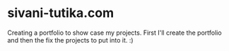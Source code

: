 # sivani-tutika.com
Creating a portfolio to show case my projects. First I'll create the portfolio and then the fix the projects to put into it. :)
